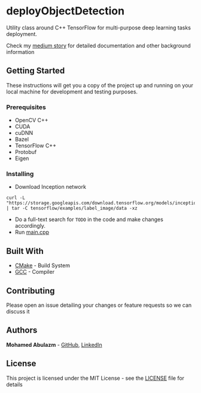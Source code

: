 # deployObjectDetection
Utility class around C++ TensorFlow for multi-purpose deep learning tasks deployment.

Check my [medium story](https://medium.com/@mohamedtamer92/tensorflow-how-to-export-freeze-models-with-python-api-and-deploy-object-detection-models-with-a6bbb74afe1c) for detailed documentation and other background information

## Getting Started

These instructions will get you a copy of the project up and running on your local machine for development and testing purposes.

### Prerequisites

* OpenCV C++
* CUDA
* cuDNN
* Bazel
* TensorFlow C++
* Protobuf
* Eigen

### Installing
* Download Inception network
```
curl -L "https://storage.googleapis.com/download.tensorflow.org/models/inception_v3_2016_08_28_frozen.pb.tar.gz" | tar -C tensorflow/examples/label_image/data -xz
```
* Do a full-text search for `TODO` in the code and make changes accordingly.
* Run [main.cpp](main.cpp)

## Built With

* [CMake](https://cmake.org/) - Build System
* [GCC](https://gcc.gnu.org/) - Compiler

## Contributing

Please open an issue detailing your changes or feature requests so we can discuss it

## Authors

**Mohamed Abulazm** - [GitHub](https://github.com/Fattouh92), [LinkedIn](https://linkedin.com/in/fattouh92)

## License

This project is licensed under the MIT License - see the [LICENSE](LICENSE) file for details
